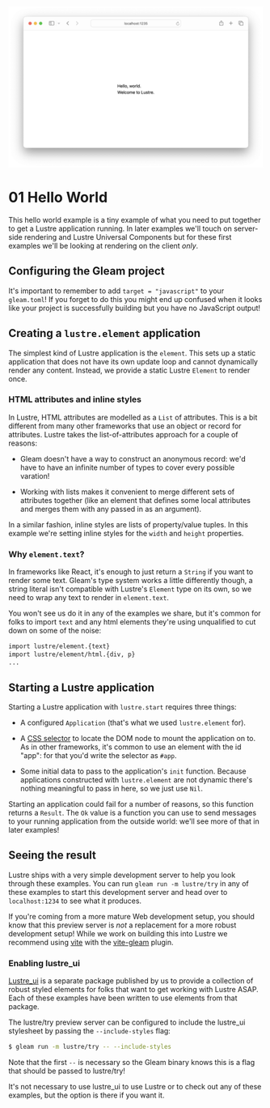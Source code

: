 ![](./header.png)

# 01 Hello World

This hello world example is a tiny example of what you need to put together to
get a Lustre application running. In later examples we'll touch on server-side
rendering and Lustre Universal Components but for these first examples we'll
be looking at rendering on the client _only_.

## Configuring the Gleam project

It's important to remember to add `target = "javascript"` to your `gleam.toml`!
If you forget to do this you might end up confused when it looks like your project
is successfully building but you have no JavaScript output!

## Creating a `lustre.element` application

The simplest kind of Lustre application is the `element`. This sets up a static
application that does not have its own update loop and cannot dynamically render
any content. Instead, we provide a static Lustre `Element` to render once.

### HTML attributes and inline styles

In Lustre, HTML attributes are modelled as a `List` of attributes. This is a bit
different from many other frameworks that use an object or record for attributes.
Lustre takes the list-of-attributes approach for a couple of reasons:

- Gleam doesn't have a way to construct an anonymous record: we'd have to have
  an infinite number of types to cover every possible varation!

- Working with lists makes it convenient to merge different sets of attributes
  together (like an element that defines some local attributes and merges them
  with any passed in as an argument).

In a similar fashion, inline styles are lists of property/value tuples. In this
example we're setting inline styles for the `width` and `height` properties.

### Why `element.text`?

In frameworks like React, it's enough to just return a `String` if you want to
render some text. Gleam's type system works a little differently though, a string
literal isn't compatible with Lustre's `Element` type on its own, so we need to
wrap any text to render in `element.text`.

You won't see us do it in any of the examples we share, but it's common for folks
to import `text` and any html elements they're using unqualified to cut down on
some of the noise:

```gleam
import lustre/element.{text}
import lustre/element/html.{div, p}
...
```

## Starting a Lustre application

Starting a Lustre application with `lustre.start` requires three things:

- A configured `Application` (that's what we used `lustre.element` for).

- A [CSS selector](https://developer.mozilla.org/en-US/docs/Web/API/Document_object_model/Locating_DOM_elements_using_selectors)
  to locate the DOM node to mount the application on to. As in other frameworks,
  it's common to use an element with the id "app": for that you'd write the
  selector as `#app`.

- Some initial data to pass to the application's `init` function. Because applications
  constructed with `lustre.element` are not dynamic there's nothing meaningful
  to pass in here, so we just use `Nil`.

Starting an application could fail for a number of reasons, so this function
returns a `Result`. The `Ok` value is a function you can use to send messages to
your running application from the outside world: we'll see more of that in later
examples!

## Seeing the result

Lustre ships with a very simple development server to help you look through these
examples. You can run `gleam run -m lustre/try` in any of these examples to start
this development server and head over to `localhost:1234` to see what it produces.

If you're coming from a more mature Web development setup, you should know that
this preview server is _not_ a replacement for a more robust development setup!
While we work on building this into Lustre we recommend using [vite](https://vitejs.dev)
with the [vite-gleam](https://www.npmjs.com/package/vite-gleam) plugin.

### Enabling lustre_ui

[Lustre_ui](https://hexdocs.pm/lustre_ui/) is a separate package published by us
to provide a collection of robust styled elements for folks that want to get working
with Lustre ASAP. Each of these examples have been written to use elements from
that package.

The lustre/try preview server can be configured to include the lustre_ui stylesheet
by passing the `--include-styles` flag:

```sh
$ gleam run -m lustre/try -- --include-styles
```

Note that the first `--` is necessary so the Gleam binary knows this is a flag
that should be passed to lustre/try!

It's not necessary to use lustre_ui to use Lustre or to check out any of these
examples, but the option is there if you want it.
